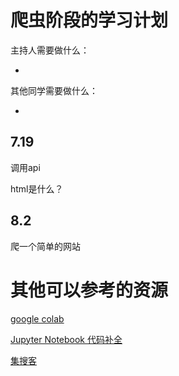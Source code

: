 # 爬虫阶段的学习计划

主持人需要做什么：

* 

其他同学需要做什么：

* 



## 7.19

调用api

html是什么？



## 8.2

爬一个简单的网站



# 其他可以参考的资源

[google colab](https://colab.research.google.com/?utm_source=scs-index)

[Jupyter Notebook 代码补全](https://jupyter-contrib-nbextensions.readthedocs.io/en/latest/install.html)

[集搜客](https://www.gooseeker.com/index.html)